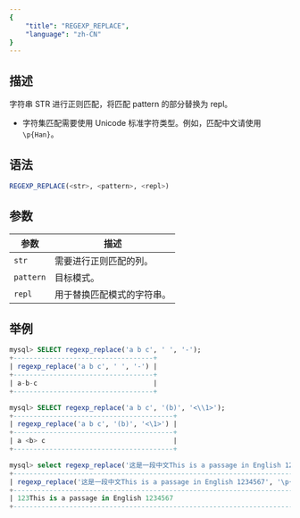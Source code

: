```yaml
---
{
    "title": "REGEXP_REPLACE",
    "language": "zh-CN"
}
---
```


<!-- 
Licensed to the Apache Software Foundation (ASF) under one
or more contributor license agreements.  See the NOTICE file
distributed with this work for additional information
regarding copyright ownership.  The ASF licenses this file
to you under the Apache License, Version 2.0 (the
"License"); you may not use this file except in compliance
with the License.  You may obtain a copy of the License at

  http://www.apache.org/licenses/LICENSE-2.0

Unless required by applicable law or agreed to in writing,
software distributed under the License is distributed on an
"AS IS" BASIS, WITHOUT WARRANTIES OR CONDITIONS OF ANY
KIND, either express or implied.  See the License for the
specific language governing permissions and limitations
under the License.
-->

## 描述

字符串 STR 进行正则匹配，将匹配 pattern 的部分替换为 repl。

- 字符集匹配需要使用 Unicode 标准字符类型。例如，匹配中文请使用 `\p{Han}`。

## 语法

```sql
REGEXP_REPLACE(<str>, <pattern>, <repl>)
```

## 参数

| 参数 | 描述 |
| -- | -- |
| `str` | 需要进行正则匹配的列。|
| `pattern` | 目标模式。|
| `repl` | 用于替换匹配模式的字符串。|

## 举例

```sql
mysql> SELECT regexp_replace('a b c', ' ', '-');
+-----------------------------------+
| regexp_replace('a b c', ' ', '-') |
+-----------------------------------+
| a-b-c                             |
+-----------------------------------+

mysql> SELECT regexp_replace('a b c', '(b)', '<\\1>');
+----------------------------------------+
| regexp_replace('a b c', '(b)', '<\1>') |
+----------------------------------------+
| a <b> c                                |
+----------------------------------------+

mysql> select regexp_replace('这是一段中文This is a passage in English 1234567', '\\p{Han}+', '123');
+---------------------------------------------------------------------------------------------+
| regexp_replace('这是一段中文This is a passage in English 1234567', '\p{Han}+', '123')       |
+---------------------------------------------------------------------------------------------+
| 123This is a passage in English 1234567                                                     |
+---------------------------------------------------------------------------------------------+
